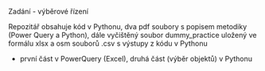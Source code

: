 Zadání - výběrové řízení

Repozitář obsahuje kód v Pythonu, dva pdf soubory s popisem metodiky (Power Query a Python), dále vyčištěný soubor dummy_practice uložený ve formálu xlsx a osm souborů .csv s výstupy z kódu v Pythonu

- první část v PowerQuery (Excel), druhá část (výběr objektů) v Pythonu
